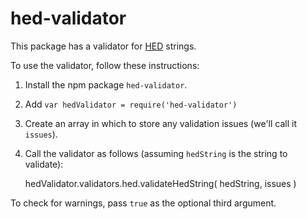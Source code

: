 # hed-validator

This package has a validator for [HED](http://www.hedtags.org/) strings.

To use the validator, follow these instructions:

1. Install the npm package `hed-validator`.
1. Add `var hedValidator = require('hed-validator')`
1. Create an array in which to store any validation issues (we'll call it `issues`).
1. Call the validator as follows (assuming `hedString` is the string to validate):


    hedValidator.validators.hed.validateHedString(
        hedString,
        issues
    )

To check for warnings, pass `true` as the optional third argument.
